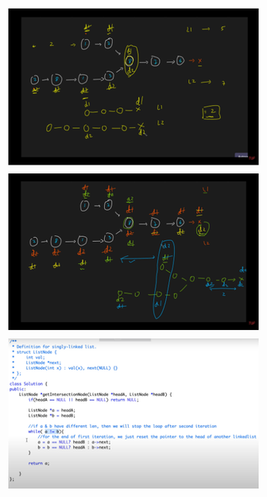 <br>

<p align="center">
  <img src="./1.png" alt="image"/>
</p>

<p align="center">
  <img src="./2.png" alt="image 2"/>
</p>

<p align="center">
  <img src="./3.png" alt="image 3"/>
</p>
<br>